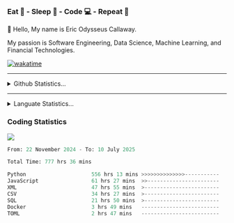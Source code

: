 <h3>Eat 🍴 - Sleep 🛌 - Code 💻 - Repeat 🔁</h3>

👋 Hello, My name is Eric Odysseus Callaway.

My passion is Software Engineering, Data Science, Machine Learning, and Financial Technologies.

[![wakatime](https://wakatime.com/badge/user/6717695f-6a13-47e3-aa16-c813e12c0985.svg)](https://wakatime.com/@6717695f-6a13-47e3-aa16-c813e12c0985)
<hr>
<details>
  <summary>
    Github Statistics...
  </summary>
    <p align="center">
      <img src="https://github-readme-stats.vercel.app/api?username=EricCallaway&show_icons=true"/>
    </p>
</details>
</hr>

<hr>
<details>
  <summary>
    Languate Statistics...
  </summary>
    <p align="center">
      <img src="https://wakatime.com/share/@Odysseus/6fc7c863-6fba-4e57-a6af-ed1f2fa8d560.svg"/>
    </p>
</details>
</hr>


<h3>Coding Statistics</h3>
<img src="https://wakatime.com/share/@Odysseus/5e02c832-9cc5-49a3-8f4c-bd2647d78fca.svg"/>
<!--START_SECTION:waka-->

```python
From: 22 November 2024 - To: 10 July 2025

Total Time: 777 hrs 36 mins

Python                     556 hrs 13 mins >>>>>>>>>>>>>>-----------   54.80 %
JavaScript                 61 hrs 27 mins  >>-----------------------   06.06 %
XML                        47 hrs 55 mins  >------------------------   04.72 %
CSV                        34 hrs 27 mins  >------------------------   03.40 %
SQL                        21 hrs 50 mins  >------------------------   02.15 %
Docker                     3 hrs 49 mins   -------------------------   00.38 %
TOML                       2 hrs 47 mins   -------------------------   00.27 %
```

<!--END_SECTION:waka-->

